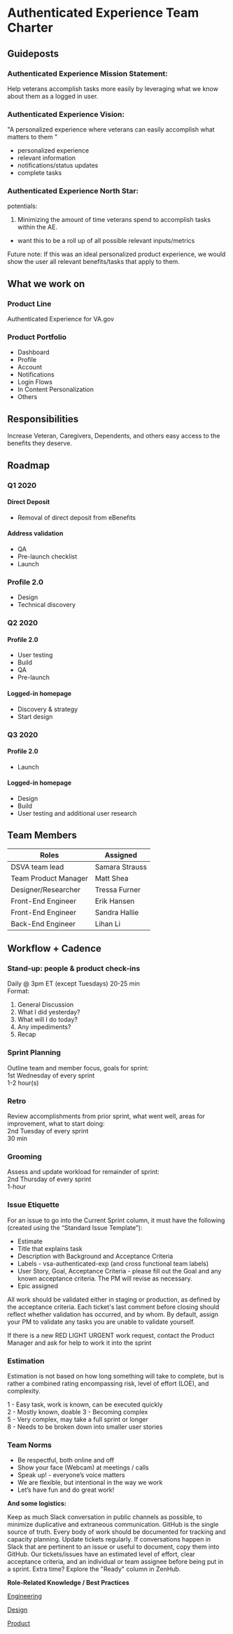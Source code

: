 # Authenticated Experience Team Charter

## Guideposts 
### Authenticated Experience Mission Statement:
Help veterans accomplish tasks more easily by leveraging what we know about them as a logged in user.

### Authenticated Experience Vision:
"A personalized experience where veterans can easily accomplish what matters to them "
- personalized experience
- relevant information
- notifications/status updates
- complete tasks

### Authenticated Experience North Star:
potentials:
1) Minimizing the amount of time veterans spend to accomplish tasks within the AE.
- want this to be a roll up of all possible relevant inputs/metrics

Future note:
If this was an ideal personalized product experience, we would show the user all relevant benefits/tasks that apply to them.

## What we work on

### Product Line
Authenticated Experience for VA.gov

### Product Portfolio

*	Dashboard
*	Profile
*	Account
* Notifications
*	Login Flows
* In Content Personalization
*	Others

## Responsibilities
Increase Veteran, Caregivers, Dependents, and others easy access to the benefits they deserve.

## Roadmap

### Q1 2020

#### Direct Deposit
- Removal of direct deposit from eBenefits

#### Address validation
- QA
- Pre-launch checklist
- Launch

### Profile 2.0
- Design
- Technical discovery

### Q2 2020

#### Profile 2.0
- User testing
- Build
- QA
- Pre-launch

#### Logged-in homepage
- Discovery & strategy
- Start design

### Q3 2020

#### Profile 2.0

- Launch

#### Logged-in homepage
- Design
- Build
- User testing and additional user research

## Team Members

|**Roles**              |**Assigned**                        |
|-----------------------|------------------------------------|
|DSVA team lead         |Samara Strauss
|Team Product Manager   |Matt Shea
|Designer/Researcher    |Tressa Furner
|Front-End Engineer     |Erik Hansen
|Front-End Engineer     |Sandra Hallie
|Back-End Engineer      |Lihan Li

## Workflow + Cadence

### Stand-up: people & product check-ins
Daily @ 3pm ET (except Tuesdays) 
20-25 min  
Format:  
1. General Discussion
2. What I did yesterday? 
3. What will I do today? 
4. Any impediments?
5. Recap

### Sprint Planning
Outline team and member focus, goals for sprint:  
1st Wednesday of every sprint  
1-2 hour(s) 

### Retro
Review accomplishments from prior sprint, what went well, areas for improvement, what to start doing:   
2nd Tuesday of every sprint   
30 min

### Grooming
Assess and update workload for remainder of sprint:  
2nd Thursday of every sprint   
1-hour 

### Issue Etiquette
For an issue to go into the Current Sprint column, it must have the following (created using the “Standard Issue Template”):
  * Estimate
  * Title that explains task
  * Description with Background and Acceptance Criteria
  * Labels - vsa-authenticated-exp (and cross functional team labels)
  * User Story, Goal, Acceptance Criteria - please fill out the Goal and any known acceptance criteria. The PM will revise as necessary.
  * Epic assigned
  
All work should be validated either in staging or production, as defined by the acceptance criteria. Each ticket's last comment before closing should reflect whether validation has occurred, and by whom. By default, assign your PM to validate any tasks you are unable to validate yourself.

If there is a new RED LIGHT URGENT work request, contact the Product Manager and ask for help to work it into the sprint

### Estimation
Estimation is not based on how long something will take to complete, but is rather a combined rating encompassing risk, level of effort (LOE), and complexity.

 1 - Easy task, work is known, can be executed quickly   
 2 - Mostly known, doable
 3 - Becoming complex   
 5 - Very complex, may take a full sprint or longer    
 8 - Needs to be broken down into smaller user stories      

### Team Norms

  * Be respectful, both online and off
  * Show your face (Webcam) at meetings / calls
  * Speak up! - everyone’s voice matters
  * We are flexible, but intentional in the way we work
  * Let’s have fun and do great work!

**And some logistics:**

Keep as much Slack conversation in public channels as possible, to minimize duplicative and extraneous communication.
GitHub is the single source of truth. Every body of work should be documented for tracking and capacity planning.
Update tickets regularly. If conversations happen in Slack that are pertinent to an issue or useful to document, copy them into GitHub.
Our tickets/issues have an estimated level of effort, clear acceptance criteria, and an individual or team assignee before being put in a sprint.
Extra time? Explore the "Ready" column in ZenHub.

**Role-Related Knowledge / Best Practices**

[Engineering](https://github.com/department-of-veterans-affairs/va.gov-team/tree/master/platform/engineering)

[Design](https://github.com/department-of-veterans-affairs/va.gov-team/tree/master/platform/design)

[Product](https://github.com/department-of-veterans-affairs/va.gov-team/tree/master/platform/product-management)

